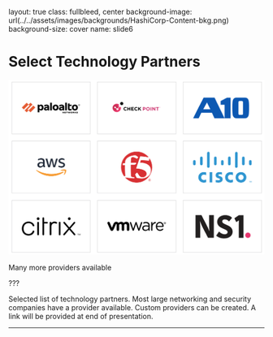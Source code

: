 layout: true
class: fullbleed, center
background-image: url(../../assets/images/backgrounds/HashiCorp-Content-bkg.png)
background-size: cover
name: slide6

# Select Technology Partners

![:scale 60%](assets/logos/Providers.png)

Many more providers available

???

Selected list of technology partners. Most large networking and security companies have a provider available. Custom providers can be created. A link will be provided at end of presentation.

---
